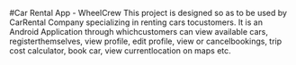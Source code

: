 #Car Rental App - WheelCrew
This project is designed so as to be used by CarRental Company specializing in renting cars tocustomers. It is an Android Application through whichcustomers can view available cars, registerthemselves, view profile, edit profile, view or cancelbookings, trip cost calculator, book car, view currentlocation on maps etc.
